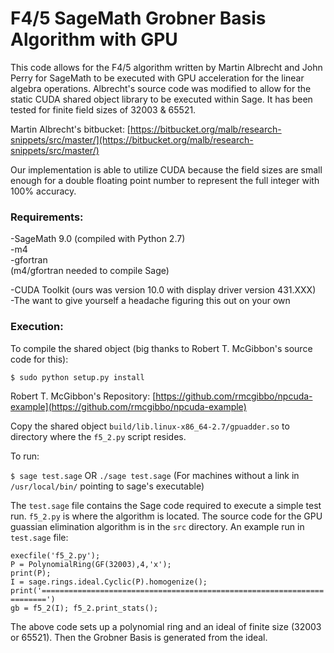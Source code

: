 # F4/5 SageMath Grobner Basis Algorithm with GPU

This code allows for the F4/5 algorithm written by Martin Albrecht and John Perry for SageMath to be executed with GPU acceleration for the linear algebra operations. Albrecht's source code was modified to allow for the static CUDA shared object library to be executed within Sage. It has been tested for finite field sizes of 32003 & 65521.

Martin Albrecht's bitbucket: [https://bitbucket.org/malb/research-snippets/src/master/](https://bitbucket.org/malb/research-snippets/src/master/)

Our implementation is able to utilize CUDA because the field sizes are small enough for a double floating point number to represent the full integer with 100% accuracy.

### Requirements:
-SageMath 9.0 (compiled with Python 2.7)<br/>
    -m4<br/>
    -gfortran<br/>
    (m4/gfortran needed to compile Sage)

-CUDA Toolkit (ours was version 10.0 with display driver version 431.XXX)<br/>
-The want to give yourself a headache figuring this out on your own

### Execution:
To compile the shared object (big thanks to Robert T. McGibbon's source code for this):

`$ sudo python setup.py install`

Robert T. McGibbon's Repository: [https://github.com/rmcgibbo/npcuda-example](https://github.com/rmcgibbo/npcuda-example)

Copy the shared object `build/lib.linux-x86_64-2.7/gpuadder.so` to directory where the `f5_2.py` script resides.

To run:

`$ sage test.sage` OR `./sage test.sage` (For machines without a link in `/usr/local/bin/` pointing to sage's executable)

The `test.sage` file contains the Sage code required to execute a simple test run. `f5_2.py` is where the algorithm is located. The source code for the GPU guassian elimination algorithm is in the `src` directory. An example run in `test.sage` file:

`execfile('f5_2.py');`<br/>
`P = PolynomialRing(GF(32003),4,'x');`<br/>
`print(P);`<br/>
`I = sage.rings.ideal.Cyclic(P).homogenize();`<br/>
`print('=======================================================================')`<br/>
`gb = f5_2(I); f5_2.print_stats();`

The above code sets up a polynomial ring and an ideal of finite size (32003 or 65521). Then the Grobner Basis is generated from the ideal.